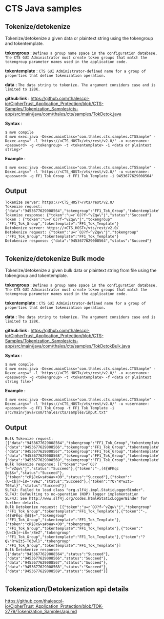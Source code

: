 # CTS Java samples

## Tokenize/detokenize

Tokenize/detokenize a given data or plaintext string using the tokengroup and tokentemplate.

**tokengroup** : `Defines a group name space in the configuration database. The CTS GUI Administrator must create token groups that match the tokengroup parameter names used in the application code.`

**tokentemplate** : `CTS GUI Administrator-defined name for a group of properties that define tokenization operation.`

**data** : `The data string to tokenize. The argument considers case and is limited to 128K.`

**github link** : https://github.com/thalescpl-io/CipherTrust_Application_Protection/blob/CTS-Samples/Tokenization_Samples/cts-app/src/main/java/com/thales/cts/samples/TokDetok.java

**Syntax** :

```
$ mvn compile
$ mvn exec:java -Dexec.mainClass="com.thales.cts.samples.CTSSample" -Dexec.args=" -l 'https://<CTS_HOST>/vts/rest/v2.0/' -u <username>:<password> -g <tokengroup> -t <tokentemplate> -i <data or plaintext string>"
```

**Example** :

```
$ mvn exec:java -Dexec.mainClass="com.thales.cts.samples.CTSSample" -Dexec.args=" -l 'https://<CTS_HOST>/vts/rest/v2.0/' -u <username>:<password> -g FF1_Tok_Group -t FF1_Tok_Template -i 9453677629008564"
```

## Output

```
Tokenize server: https://<CTS_HOST>/vts/rest/v2.0/
Tokenize request: {"data":"9453677629008564","tokengroup":"FF1_Tok_Group","tokentemplate":"FF1_Tok_Template"}
Tokenize response: {"token":"u=r`OJ?f~^vZqw\"j","status":"Succeed"}
Token : {"token":"u=r`OJ?f~^vZqw\"j","tokengroup" :"FF1_Tok_Group","tokentemplate":"FF1_Tok_Template"}
Detokenize server: https://<CTS_HOST>/vts/rest/v2.0/
Detokenize request: {"token":"u=r`OJ?f~^vZqw\"j","tokengroup" :"FF1_Tok_Group","tokentemplate":"FF1_Tok_Template"}
Detokenize response: {"data":"9453677629008564","status":"Succeed"}
```

#

## Tokenize/detokenize Bulk mode

Tokenize/detokenize a given bulk data or plaintext string from file using the tokengroup and tokentemplate.

**tokengroup** : `Defines a group name space in the configuration database. The CTS GUI Administrator must create token groups that match the tokengroup parameter names used in the application code.`

**tokentemplate** : `CTS GUI Administrator-defined name for a group of properties that define tokenization operation.`

**data** : `The data string to tokenize. The argument considers case and is limited to 128K.`

**github link** : https://github.com/thalescpl-io/CipherTrust_Application_Protection/blob/CTS-Samples/Tokenization_Samples/cts-app/src/main/java/com/thales/cts/samples/TokDetokBulk.java

**Syntax** :

```
$ mvn compile
$ mvn exec:java -Dexec.mainClass="com.thales.cts.samples.CTSSample" -Dexec.args=" -l 'https://<CTS_HOST>/vts/rest/v2.0/' -u <username>:<password> -g <tokengroup> -t <tokentemplate> -f <data or plaintext string file>"
```

**Example** :

```
$ mvn exec:java -Dexec.mainClass="com.thales.cts.samples.CTSSample" -Dexec.args=" -l 'https://<CTS_HOST>/vts/rest/v2.0/' -u <username>:<password> -g FF1_Tok_Group -t FF1_Tok_Template -i src/main/java/com/thales/cts/samples/input.txt"
```

## Output

```
Bulk Tokenize request: [{"data":"9453677629008564","tokengroup":"FF1_Tok_Group","tokentemplate":"FF1_Tok_Template"},{"data":"9453677629008566","tokengroup":"FF1_Tok_Group","tokentemplate":"FF1_Tok_Template"},{"data":"9453677629008567","tokengroup":"FF1_Tok_Group","tokentemplate":"FF1_Tok_Template"},{"data":"9453677629008568","tokengroup":"FF1_Tok_Group","tokentemplate":"FF1_Tok_Template"},{"data":"9453677629008569","tokengroup":"FF1_Tok_Group","tokentemplate":"FF1_Tok_Template"}]
Bulk Tokenize response: [{"token":"u=r`OJ?f~^vZqw\"j","status":"Succeed"},{"token":"-,(4{WFKqc @d$$=","status":"Succeed"},{"token":"cR$Jx&>s#oWa>+O9","status":"Succeed"},{"token":"{U=Cb|r~i8='/8eZ","status":"Succeed"},{"token":"?Q\"R*wZt5-T03wl}","status":"Succeed"}]
SLF4J: Failed to load class "org.slf4j.impl.StaticLoggerBinder".
SLF4J: Defaulting to no-operation (NOP) logger implementation
SLF4J: See http://www.slf4j.org/codes.html#StaticLoggerBinder for further details.
Bulk Detokenize request: [{"token":"u=r`OJ?f~^vZqw\"j","tokengroup" :"FF1_Tok_Group","tokentemplate":"FF1_Tok_Template"},{"token":"-,(4{WFKqc @d$$=","tokengroup" :"FF1_Tok_Group","tokentemplate":"FF1_Tok_Template"},{"token":"cR$Jx&>s#oWa>+O9","tokengroup" :"FF1_Tok_Group","tokentemplate":"FF1_Tok_Template"},{"token":"{U=Cb|r~i8='/8eZ","tokengroup" :"FF1_Tok_Group","tokentemplate":"FF1_Tok_Template"},{"token":"?Q\"R*wZt5-T03wl}","tokengroup" :"FF1_Tok_Group","tokentemplate":"FF1_Tok_Template"}]
Bulk Detokenize response: [{"data":"9453677629008564","status":"Succeed"},{"data":"9453677629008566","status":"Succeed"},{"data":"9453677629008567","status":"Succeed"},{"data":"9453677629008568","status":"Succeed"},{"data":"9453677629008569","status":"Succeed"}]
```

#

## Tokenization/Detokenization api details

https://github.com/thalescpl-io/CipherTrust_Application_Protection/blob/TOK-2779/Tokenization_Samples/api.md
